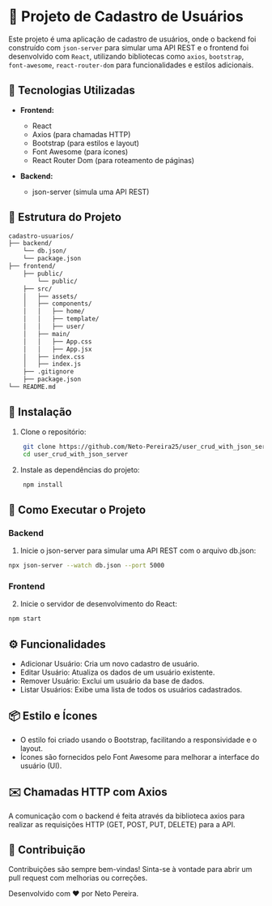 # 📝 Projeto de Cadastro de Usuários

Este projeto é uma aplicação de cadastro de usuários, onde o backend foi construído com `json-server` para simular uma API REST e o frontend foi desenvolvido com `React`, utilizando bibliotecas como `axios`, `bootstrap`, `font-awesome`, `react-router-dom` para funcionalidades e estilos adicionais.

## 🚀 Tecnologias Utilizadas

- **Frontend:**
  - React
  - Axios (para chamadas HTTP)
  - Bootstrap (para estilos e layout)
  - Font Awesome (para ícones)
  - React Router Dom (para roteamento de páginas)

- **Backend:**
  - json-server (simula uma API REST)

## 📂 Estrutura do Projeto

```bash
cadastro-usuarios/
├── backend/
    └── db.json/
    └── package.json
├── frontend/
    ├── public/
        └── public/
    ├── src/
    │   ├── assets/
    │   ├── components/
    │   │   ├── home/
    │   │   ├── template/
    │   │   ├── user/
    │   ├── main/
    │   │   ├── App.css
    │   │   ├── App.jsx
    │   ├── index.css
    │   ├── index.js
    ├── .gitignore
    ├── package.json
└── README.md
```

## 🔧 Instalação
1. Clone o repositório:
```sh
    git clone https://github.com/Neto-Pereira25/user_crud_with_json_server.git
    cd user_crud_with_json_server
```

2. Instale as dependências do projeto:
```sh
    npm install
```
## 🚀 Como Executar o Projeto
### Backend
1. Inicie o json-server para simular uma API REST com o arquivo db.json:
```sh
npx json-server --watch db.json --port 5000
```
### Frontend
2. Inicie o servidor de desenvolvimento do React:
```sh
npm start
```

## ⚙️ Funcionalidades
- Adicionar Usuário: Cria um novo cadastro de usuário.
- Editar Usuário: Atualiza os dados de um usuário existente.
- Remover Usuário: Exclui um usuário da base de dados.
- Listar Usuários: Exibe uma lista de todos os usuários cadastrados.

## 📦 Estilo e Ícones
- O estilo foi criado usando o Bootstrap, facilitando a responsividade e o layout.
- Ícones são fornecidos pelo Font Awesome para melhorar a interface do usuário (UI).

## ✉️ Chamadas HTTP com Axios
A comunicação com o backend é feita através da biblioteca axios para realizar as requisições HTTP (GET, POST, PUT, DELETE) para a API.

## 🤝 Contribuição
Contribuições são sempre bem-vindas! Sinta-se à vontade para abrir um pull request com melhorias ou correções.

Desenvolvido com ❤️ por Neto Pereira.
